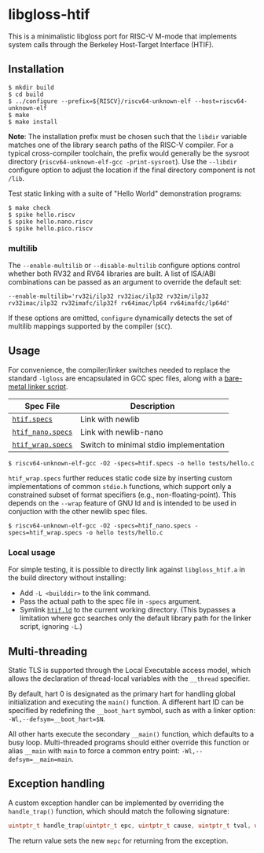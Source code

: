# libgloss-htif

This is a minimalistic libgloss port for RISC-V M-mode that implements
system calls through the Berkeley Host-Target Interface (HTIF).

## Installation

    $ mkdir build
    $ cd build
    $ ../configure --prefix=${RISCV}/riscv64-unknown-elf --host=riscv64-unknown-elf
    $ make
    $ make install

**Note**: The installation prefix must be chosen such that the `libdir`
variable matches one of the library search paths of the RISC-V compiler.
For a typical cross-compiler toolchain, the prefix would generally be
the sysroot directory (`riscv64-unknown-elf-gcc -print-sysroot`).
Use the `--libdir` configure option to adjust the location if the final
directory component is not `/lib`.

Test static linking with a suite of "Hello World" demonstration programs:

    $ make check
    $ spike hello.riscv
    $ spike hello.nano.riscv
    $ spike hello.pico.riscv

### multilib

The `--enable-multilib` or `--disable-multilib` configure options
control whether both RV32 and RV64 libraries are built.
A list of ISA/ABI combinations can be passed as an argument to override
the default set:

    --enable-multilib='rv32i/ilp32 rv32iac/ilp32 rv32im/ilp32 rv32imac/ilp32 rv32imafc/ilp32f rv64imac/lp64 rv64imafdc/lp64d'

If these options are omitted, `configure` dynamically detects the set of
multilib mappings supported by the compiler (`$CC`).

## Usage

For convenience, the compiler/linker switches needed to replace the
standard `-lgloss` are encapsulated in GCC spec files, along with a
[bare-metal linker script](util/htif.ld).

Spec File | Description
--- | ---
[`htif.specs`](util/htif.ld) | Link with newlib
[`htif_nano.specs`](util/htif_nano.specs) | Link with newlib-nano
[`htif_wrap.specs`](util/htif_wrap.specs) | Switch to minimal stdio implementation

    $ riscv64-unknown-elf-gcc -O2 -specs=htif.specs -o hello tests/hello.c

`htif_wrap.specs` further reduces static code size by inserting custom
implementations of common `stdio.h` functions, which support only a
constrained subset of format specifiers (e.g., non-floating-point).
This depends on the `--wrap` feature of GNU ld and is intended to be
used in conjuction with the other newlib spec files.

    $ riscv64-unknown-elf-gcc -O2 -specs=htif_nano.specs -specs=htif_wrap.specs -o hello tests/hello.c

### Local usage

For simple testing, it is possible to directly link against
`libgloss_htif.a` in the build directory without installing:

* Add `-L <builddir>` to the link command.
* Pass the actual path to the spec file in `-specs` argument.
* Symlink [`htif.ld`](util/htif.ld) to the current working directory.
  (This bypasses a limitation where gcc searches only the default
  library path for the linker script, ignoring `-L`.)

## Multi-threading

Static TLS is supported through the Local Executable access model, which
allows the declaration of thread-local variables with the `__thread`
specifier.

By default, hart 0 is designated as the primary hart for handling global
initialization and executing the `main()` function.
A different hart ID can be specified by redefining the `__boot_hart`
symbol, such as with a linker option: `-Wl,--defsym=__boot_hart=$N`.

All other harts execute the secondary `__main()` function, which
defaults to a busy loop.
Multi-threaded programs should either override this function or alias
`__main` with `main` to force a common entry point:
`-Wl,--defsym=__main=main`.

## Exception handling

A custom exception handler can be implemented by overriding the
`handle_trap()` function, which should match the following signature:

```C
uintptr_t handle_trap(uintptr_t epc, uintptr_t cause, uintptr_t tval, uintptr_t regs[32])
```

The return value sets the new `mepc` for returning from the exception.
